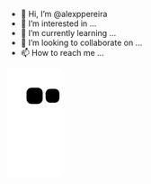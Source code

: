 - 👋 Hi, I’m @alexppereira
- 👀 I’m interested in ...
- 🌱 I’m currently learning ...
- 💞️ I’m looking to collaborate on ...
- 📫 How to reach me ...

<img src="https://github.com/rafaballerini/rafaballerini/blob/output/github-contribution-grid-snake.svg">
